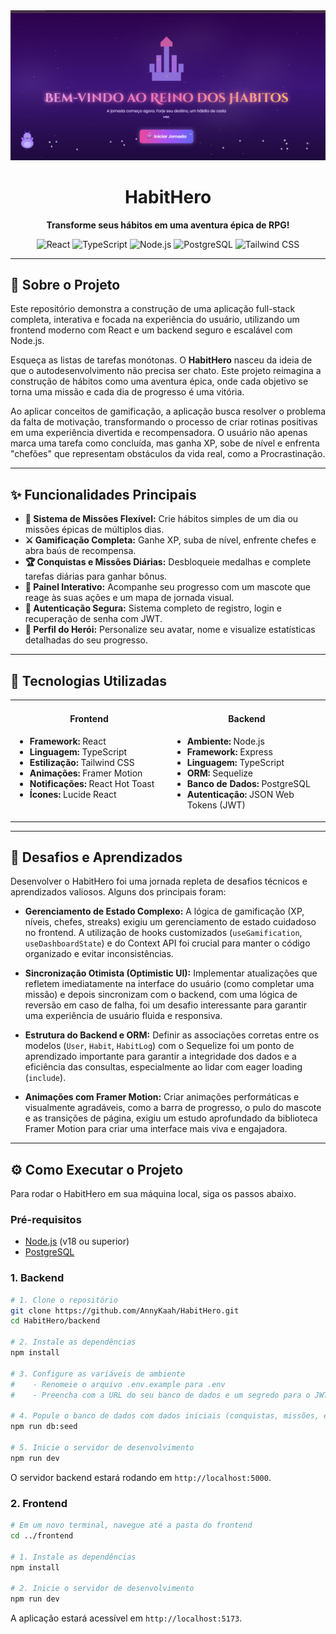 <div align="center">
  <img src="./src/assets/hero-vs2.png" alt="HabitHero Screenshot" width="800"/>
  <h1>HabitHero</h1>
  <p><strong>Transforme seus hábitos em uma aventura épica de RPG!</strong></p>

  <p>
    <img src="https://img.shields.io/badge/React-20232A?style=for-the-badge&logo=react&logoColor=61DAFB" alt="React"/>
    <img src="https://img.shields.io/badge/TypeScript-007ACC?style=for-the-badge&logo=typescript&logoColor=white" alt="TypeScript"/>
    <img src="https://img.shields.io/badge/Node.js-43853D?style=for-the-badge&logo=node.js&logoColor=white" alt="Node.js"/>
    <img src="https://img.shields.io/badge/PostgreSQL-316192?style=for-the-badge&logo=postgresql&logoColor=white" alt="PostgreSQL"/>
    <img src="https://img.shields.io/badge/Tailwind_CSS-38B2AC?style=for-the-badge&logo=tailwind-css&logoColor=white" alt="Tailwind CSS"/>
  </p>
</div>

---

## 🏰 Sobre o Projeto

Este repositório demonstra a construção de uma aplicação full-stack completa, interativa e focada na experiência do usuário, utilizando um frontend moderno com React e um backend seguro e escalável com Node.js.

Esqueça as listas de tarefas monótonas. O **HabitHero** nasceu da ideia de que o autodesenvolvimento não precisa ser chato. Este projeto reimagina a construção de hábitos como uma aventura épica, onde cada objetivo se torna uma missão e cada dia de progresso é uma vitória.

Ao aplicar conceitos de gamificação, a aplicação busca resolver o problema da falta de motivação, transformando o processo de criar rotinas positivas em uma experiência divertida e recompensadora. O usuário não apenas marca uma tarefa como concluída, mas ganha XP, sobe de nível e enfrenta "chefões" que representam obstáculos da vida real, como a Procrastinação.

---

## ✨ Funcionalidades Principais

- **📜 Sistema de Missões Flexível:** Crie hábitos simples de um dia ou missões épicas de múltiplos dias.
- **⚔️ Gamificação Completa:** Ganhe XP, suba de nível, enfrente chefes e abra baús de recompensa.
- **🏆 Conquistas e Missões Diárias:** Desbloqueie medalhas e complete tarefas diárias para ganhar bônus.
- **🎨 Painel Interativo:** Acompanhe seu progresso com um mascote que reage às suas ações e um mapa de jornada visual.
- **🔐 Autenticação Segura:** Sistema completo de registro, login e recuperação de senha com JWT.
- **🦸 Perfil do Herói:** Personalize seu avatar, nome e visualize estatísticas detalhadas do seu progresso.

---

## 🚀 Tecnologias Utilizadas

<table width="100%">
  <tr>
    <td valign="top" width="50%">
      <h4 align="center">Frontend</h4>
      <ul>
        <li><strong>Framework:</strong> React</li>
        <li><strong>Linguagem:</strong> TypeScript</li>
        <li><strong>Estilização:</strong> Tailwind CSS</li>
        <li><strong>Animações:</strong> Framer Motion</li>
        <li><strong>Notificações:</strong> React Hot Toast</li>
        <li><strong>Ícones:</strong> Lucide React</li>
      </ul>
    </td>
    <td valign="top" width="50%">
      <h4 align="center">Backend</h4>
      <ul>
        <li><strong>Ambiente:</strong> Node.js</li>
        <li><strong>Framework:</strong> Express</li>
        <li><strong>Linguagem:</strong> TypeScript</li>
        <li><strong>ORM:</strong> Sequelize</li>
        <li><strong>Banco de Dados:</strong> PostgreSQL</li>
        <li><strong>Autenticação:</strong> JSON Web Tokens (JWT)</li>
      </ul>
    </td>
  </tr>
</table>

---

## 🧠 Desafios e Aprendizados

Desenvolver o HabitHero foi uma jornada repleta de desafios técnicos e aprendizados valiosos. Alguns dos principais foram:

- **Gerenciamento de Estado Complexo:** A lógica de gamificação (XP, níveis, chefes, streaks) exigiu um gerenciamento de estado cuidadoso no frontend. A utilização de hooks customizados (`useGamification`, `useDashboardState`) e do Context API foi crucial para manter o código organizado e evitar inconsistências.

- **Sincronização Otimista (Optimistic UI):** Implementar atualizações que refletem imediatamente na interface do usuário (como completar uma missão) e depois sincronizam com o backend, com uma lógica de reversão em caso de falha, foi um desafio interessante para garantir uma experiência de usuário fluida e responsiva.

- **Estrutura do Backend e ORM:** Definir as associações corretas entre os modelos (`User`, `Habit`, `HabitLog`) com o Sequelize foi um ponto de aprendizado importante para garantir a integridade dos dados e a eficiência das consultas, especialmente ao lidar com eager loading (`include`).

- **Animações com Framer Motion:** Criar animações performáticas e visualmente agradáveis, como a barra de progresso, o pulo do mascote e as transições de página, exigiu um estudo aprofundado da biblioteca Framer Motion para criar uma interface mais viva e engajadora.

---

## ⚙️ Como Executar o Projeto

Para rodar o HabitHero em sua máquina local, siga os passos abaixo.

### Pré-requisitos

- [Node.js](https://nodejs.org/en/) (v18 ou superior)
- [PostgreSQL](https://www.postgresql.org/download/)

### 1. Backend

```bash
# 1. Clone o repositório
git clone https://github.com/AnnyKaah/HabitHero.git
cd HabitHero/backend

# 2. Instale as dependências
npm install

# 3. Configure as variáveis de ambiente
#    - Renomeie o arquivo .env.example para .env
#    - Preencha com a URL do seu banco de dados e um segredo para o JWT

# 4. Popule o banco de dados com dados iniciais (conquistas, missões, etc.)
npm run db:seed

# 5. Inicie o servidor de desenvolvimento
npm run dev
```

O servidor backend estará rodando em `http://localhost:5000`.

### 2. Frontend

```bash
# Em um novo terminal, navegue até a pasta do frontend
cd ../frontend

# 1. Instale as dependências
npm install

# 2. Inicie o servidor de desenvolvimento
npm run dev
```

A aplicação estará acessível em `http://localhost:5173`.
